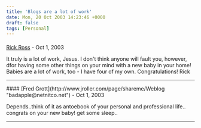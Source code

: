 ```yaml
---
title: 'Blogs are a lot of work'
date: Mon, 20 Oct 2003 14:23:46 +0000
draft: false
tags: [Personal]
---
```



#### 
[Rick Ross](http://www.javalobby.org "rick@javalobby.org") - <time datetime="2003-10-20 14:28:07">Oct 1, 2003</time>

It truly is a lot of work, Jesus. I don't think anyone will fault you, however, dfor having some other things on your mind with a new baby in your home! Babies are a lot of work, too - I have four of my own. Congratulations! Rick
<hr />
#### 
[Fred Grott](http://www.jroller.com/page/shareme/Weblog "badapple@netnitco.net") - <time datetime="2003-10-20 18:26:35">Oct 1, 2003</time>

Depends..think of it as antoebook of your personal and professional life.. congrats on your new baby! get some sleep..
<hr />
